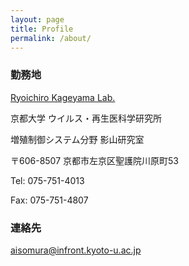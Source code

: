 ```yaml
---
layout: page
title: Profile
permalink: /about/
---
```


### 勤務地

[Ryoichiro Kageyama Lab.](http://www.infront.kyoto-u.ac.jp/ex_ivr/Lab/Kageyama/index.html)

京都大学 ウイルス・再生医科学研究所

増殖制御システム分野 影山研究室

〒606-8507 京都市左京区聖護院川原町53

Tel: 075-751-4013

Fax: 075-751-4807 

### 連絡先

[aisomura@infront.kyoto-u.ac.jp](mailto:aisomura@infront.kyoto-u.ac.jp)
